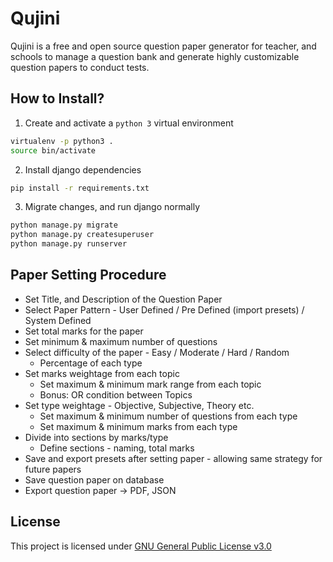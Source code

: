 # Qujini
Qujini is a free and open source question paper generator for teacher, and schools to manage a question bank and generate highly customizable question papers to conduct tests.


## How to Install?
1. Create and activate a `python 3` virtual environment
```bash
virtualenv -p python3 .
source bin/activate
```
2. Install django dependencies
```bash
pip install -r requirements.txt
```
3. Migrate changes, and run django normally
```bash
python manage.py migrate
python manage.py createsuperuser
python manage.py runserver
```

## Paper Setting Procedure
* Set Title, and Description of the Question Paper
* Select Paper Pattern - User Defined / Pre Defined (import presets) / System Defined
* Set total marks for the paper
* Set minimum & maximum number of questions
* Select difficulty of the paper - Easy / Moderate / Hard / Random
    * Percentage of each type
* Set marks weightage from each topic
    * Set maximum & minimum mark range from each topic
    * Bonus: OR condition between Topics
* Set type weightage - Objective, Subjective, Theory etc.
    * Set maximum & minimum number of questions from each type
    * Set maximum & minimum marks from each type 
* Divide into sections by marks/type
    * Define sections - naming, total marks
* Save and export presets after setting paper - allowing same strategy for future papers 
* Save question paper on database
* Export question paper -> PDF, JSON

    
## License
This project is licensed under [GNU General Public License v3.0](./LICENSE)
